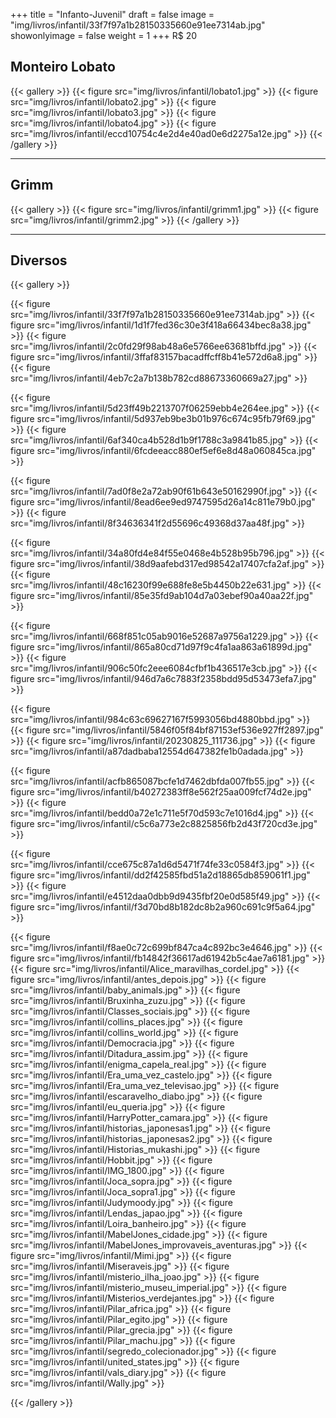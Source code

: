 +++
title = "Infanto-Juvenil"
draft = false
image = "img/livros/infantil/33f7f97a1b28150335660e91ee7314ab.jpg"
showonlyimage = false
weight = 1
+++
<span class="price">R$ 20</span>
<!--more-->

## Monteiro Lobato

{{< gallery >}}
{{< figure src="img/livros/infantil/lobato1.jpg" >}}
{{< figure src="img/livros/infantil/lobato2.jpg" >}}
{{< figure src="img/livros/infantil/lobato3.jpg" >}}
{{< figure src="img/livros/infantil/lobato4.jpg" >}}
{{< figure src="img/livros/infantil/eccd10754c4e2d4e40ad0e6d2275a12e.jpg" >}}
{{< /gallery >}}

---

## Grimm

{{< gallery >}}
{{< figure src="img/livros/infantil/grimm1.jpg" >}}
{{< figure src="img/livros/infantil/grimm2.jpg" >}}
{{< /gallery >}}

---

## Diversos

{{< gallery >}}

{{< figure src="img/livros/infantil/33f7f97a1b28150335660e91ee7314ab.jpg" >}}
{{< figure src="img/livros/infantil/1d1f7fed36c30e3f418a66434bec8a38.jpg" >}}
{{< figure src="img/livros/infantil/2c0fd29f98ab48a6e5766ee63681bffd.jpg" >}}
{{< figure src="img/livros/infantil/3ffaf83157bacadffcff8b41e572d6a8.jpg" >}}
{{< figure src="img/livros/infantil/4eb7c2a7b138b782cd88673360669a27.jpg" >}}

{{< figure src="img/livros/infantil/5d23ff49b2213707f06259ebb4e264ee.jpg" >}}
{{< figure src="img/livros/infantil/5d937eb9be3b01b976c674c95fb79f69.jpg" >}}
{{< figure src="img/livros/infantil/6af340ca4b528d1b9f1788c3a9841b85.jpg" >}}
{{< figure src="img/livros/infantil/6fcdeeacc880ef5ef6e8d48a060845ca.jpg" >}}

{{< figure src="img/livros/infantil/7ad0f8e2a72ab90f61b643e50162990f.jpg" >}}
{{< figure src="img/livros/infantil/8ead6ee9ed9747595d26a14c811e79b0.jpg" >}}
{{< figure src="img/livros/infantil/8f34636341f2d55696c49368d37aa48f.jpg" >}}

{{< figure src="img/livros/infantil/34a80fd4e84f55e0468e4b528b95b796.jpg" >}}
{{< figure src="img/livros/infantil/38d9aafebd317ed98542a17407cfa2af.jpg" >}}
{{< figure src="img/livros/infantil/48c16230f99e688fe8e5b4450b22e631.jpg" >}}
{{< figure src="img/livros/infantil/85e35fd9ab104d7a03ebef90a40aa22f.jpg" >}}

{{< figure src="img/livros/infantil/668f851c05ab9016e52687a9756a1229.jpg" >}}
{{< figure src="img/livros/infantil/865a80cd71d97f9c4fa1aa863a61899d.jpg" >}}
{{< figure src="img/livros/infantil/906c50fc2eee6084cfbf1b436517e3cb.jpg" >}}
{{< figure src="img/livros/infantil/946d7a6c7883f2358bdd95d53473efa7.jpg" >}}

{{< figure src="img/livros/infantil/984c63c69627167f5993056bd4880bbd.jpg" >}}
{{< figure src="img/livros/infantil/5846f05f84bf87153ef536e927ff2897.jpg" >}}
{{< figure src="img/livros/infantil/20230825_111736.jpg" >}}
{{< figure src="img/livros/infantil/a87dadbaba12554d647382fe1b0adada.jpg" >}}

{{< figure src="img/livros/infantil/acfb865087bcfe1d7462dbfda007fb55.jpg" >}}
{{< figure src="img/livros/infantil/b40272383ff8e562f25aa009fcf74d2e.jpg" >}}
{{< figure src="img/livros/infantil/bedd0a72e1c711e5f70d593c7e1016d4.jpg" >}}
{{< figure src="img/livros/infantil/c5c6a773e2c8825856fb2d43f720cd3e.jpg" >}}

{{< figure src="img/livros/infantil/cce675c87a1d6d5471f74fe33c0584f3.jpg" >}}
{{< figure src="img/livros/infantil/dd2f42585fbd51a2d18865db859061f1.jpg" >}}
{{< figure src="img/livros/infantil/e4512daa0dbb9d9435fbf20e0d585f49.jpg" >}}
{{< figure src="img/livros/infantil/f3d70bd8b182dc8b2a960c691c9f5a64.jpg" >}}

{{< figure src="img/livros/infantil/f8ae0c72c699bf847ca4c892bc3e4646.jpg" >}}
{{< figure src="img/livros/infantil/fb14842f36617ad61942b5c4ae7a6181.jpg" >}}
{{< figure src="img/livros/infantil/Alice_maravilhas_cordel.jpg" >}}
{{< figure src="img/livros/infantil/antes_depois.jpg" >}}
{{< figure src="img/livros/infantil/baby_animals.jpg" >}}
{{< figure src="img/livros/infantil/Bruxinha_zuzu.jpg" >}}
{{< figure src="img/livros/infantil/Classes_sociais.jpg" >}}
{{< figure src="img/livros/infantil/collins_places.jpg" >}}
{{< figure src="img/livros/infantil/collins_world.jpg" >}}
{{< figure src="img/livros/infantil/Democracia.jpg" >}}
{{< figure src="img/livros/infantil/Ditadura_assim.jpg" >}}
{{< figure src="img/livros/infantil/enigma_capela_real.jpg" >}}
{{< figure src="img/livros/infantil/Era_uma_vez_castelo.jpg" >}}
{{< figure src="img/livros/infantil/Era_uma_vez_televisao.jpg" >}}
{{< figure src="img/livros/infantil/escaravelho_diabo.jpg" >}}
{{< figure src="img/livros/infantil/eu_queria.jpg" >}}
{{< figure src="img/livros/infantil/HarryPotter_camara.jpg" >}}
{{< figure src="img/livros/infantil/historias_japonesas1.jpg" >}}
{{< figure src="img/livros/infantil/historias_japonesas2.jpg" >}}
{{< figure src="img/livros/infantil/Historias_mukashi.jpg" >}}
{{< figure src="img/livros/infantil/Hobbit.jpg" >}}
{{< figure src="img/livros/infantil/IMG_1800.jpg" >}}
{{< figure src="img/livros/infantil/Joca_sopra.jpg" >}}
{{< figure src="img/livros/infantil/Joca_sopra1.jpg" >}}
{{< figure src="img/livros/infantil/Judymoody.jpg" >}}
{{< figure src="img/livros/infantil/Lendas_japao.jpg" >}}
{{< figure src="img/livros/infantil/Loira_banheiro.jpg" >}}
{{< figure src="img/livros/infantil/MabelJones_cidade.jpg" >}}
{{< figure src="img/livros/infantil/MabelJones_improvaveis_aventuras.jpg" >}}
{{< figure src="img/livros/infantil/Mimi.jpg" >}}
{{< figure src="img/livros/infantil/Miseraveis.jpg" >}}
{{< figure src="img/livros/infantil/misterio_ilha_joao.jpg" >}}
{{< figure src="img/livros/infantil/misterio_museu_imperial.jpg" >}}
{{< figure src="img/livros/infantil/Misterios_verdejantes.jpg" >}}
{{< figure src="img/livros/infantil/Pilar_africa.jpg" >}}
{{< figure src="img/livros/infantil/Pilar_egito.jpg" >}}
{{< figure src="img/livros/infantil/Pilar_grecia.jpg" >}}
{{< figure src="img/livros/infantil/Pilar_machu.jpg" >}}
{{< figure src="img/livros/infantil/segredo_colecionador.jpg" >}}
{{< figure src="img/livros/infantil/united_states.jpg" >}}
{{< figure src="img/livros/infantil/vals_diary.jpg" >}}
{{< figure src="img/livros/infantil/Wally.jpg" >}}

{{< /gallery >}}



